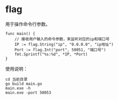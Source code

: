 # flag

用于操作命令行参数。



```
func main() {
	// 接收用户输入的命令参数，来监听对应的ip和端口号
	IP := flag.String("ip", "0.0.0.0", "ip地址")
	Port := flag.Int("port", 50051, "端口号")
	fmt.Sprintf("%s:%d", *IP, *Port)
}

```

使用说明：

```
cd 当前目录
go build main.go
main.exe -h
main.exe -port 50053
```

